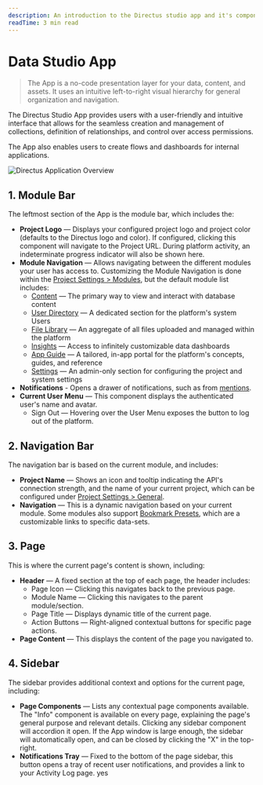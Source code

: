 ```yaml
---
description: An introduction to the Directus studio app and it's components.
readTime: 3 min read
---
```


# Data Studio App

> The App is a no-code presentation layer for your data, content, and assets. It uses an intuitive left-to-right visual
> hierarchy for general organization and navigation.

The Directus Studio App provides users with a user-friendly and intuitive interface that allows for the seamless
creation and management of collections, definition of relationships, and control over access permissions.

The App also enables users to create flows and dashboards for internal applications.

<img src="https://cdn.directus.io/docs/v9/app-guide/overview/app-overview-20220810A.svg" alt="Directus Application Overview" class="no-shadow" />

## 1. Module Bar

The leftmost section of the App is the module bar, which includes the:

- **Project Logo** — Displays your configured project logo and project color (defaults to the Directus logo and color).
  If configured, clicking this component will navigate to the Project URL. During platform activity, an indeterminate
  progress indicator will also be shown here.
- **Module Navigation** — Allows navigating between the different modules your user has access to. Customizing the
  Module Navigation is done within the [Project Settings > Modules](/user-guide/settings/project-settings#modules), but
  the default module list includes:
  - [Content](/user-guide/content-module/content/collections) — The primary way to view and interact with database
    content
  - [User Directory](/user-guide/user-management/user-directory) — A dedicated section for the platform's system Users
  - [File Library](/user-guide/file-library/files) — An aggregate of all files uploaded and managed within the platform
  - [Insights](/user-guide/insights/dashboards) — Access to infinitely customizable data dashboards
  - [App Guide](/user-guide/overview/data-studio-app) — A tailored, in-app portal for the platform's concepts, guides,
    and reference
  - [Settings](/user-guide/settings/project-settings) — An admin-only section for configuring the project and system
    settings
- **Notifications** - Opens a drawer of notifications, such as from
  [mentions](/user-guide/content-module/content/items#mentions).
- **Current User Menu** — This component displays the authenticated user's name and avatar.
  - Sign Out — Hovering over the User Menu exposes the button to log out of the platform.

## 2. Navigation Bar

The navigation bar is based on the current module, and includes:

- **Project Name** — Shows an icon and tooltip indicating the API's connection strength, and the name of your current
  project, which can be configured under [Project Settings > General](/user-guide/settings/project-settings#general).
- **Navigation** — This is a dynamic navigation based on your current module. Some modules also support
  [Bookmark Presets](/user-guide/overview/glossary#presets), which are a customizable links to specific data-sets.

## 3. Page

This is where the current page's content is shown, including:

- **Header** — A fixed section at the top of each page, the header includes:
  - Page Icon — Clicking this navigates back to the previous page.
  - Module Name — Clicking this navigates to the parent module/section.
  - Page Title — Displays dynamic title of the current page.
  - Action Buttons — Right-aligned contextual buttons for specific page actions.
- **Page Content** — This displays the content of the page you navigated to.

## 4. Sidebar

The sidebar provides additional context and options for the current page, including:

- **Page Components** — Lists any contextual page components available. The "Info" component is available on every page,
  explaining the page's general purpose and relevant details. Clicking any sidebar component will accordion it open. If
  the App window is large enough, the sidebar will automatically open, and can be closed by clicking the "X" in the
  top-right.
- **Notifications Tray** — Fixed to the bottom of the page sidebar, this button opens a tray of recent user
  notifications, and provides a link to your Activity Log page. yes
